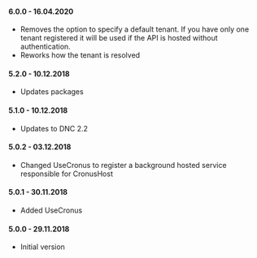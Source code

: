 #### 6.0.0 - 16.04.2020
* Removes the option to specify a default tenant. If you have only one tenant registered it will be used if the API is hosted without authentication.
* Reworks how the tenant is resolved

#### 5.2.0 - 10.12.2018
* Updates packages

#### 5.1.0 - 10.12.2018
* Updates to DNC 2.2

#### 5.0.2 - 03.12.2018
* Changed UseCronus to register a background hosted service responsible for CronusHost

#### 5.0.1 - 30.11.2018
* Added UseCronus

#### 5.0.0 - 29.11.2018
* Initial version
